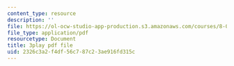 ```yaml
---
content_type: resource
description: ''
file: https://ol-ocw-studio-app-production.s3.amazonaws.com/courses/8-01sc-classical-mechanics-fall-2016/2326c3a2f4df56c787c23ae916fd315c_oILq3xz_XtU.pdf
file_type: application/pdf
resourcetype: Document
title: 3play pdf file
uid: 2326c3a2-f4df-56c7-87c2-3ae916fd315c
---
```

